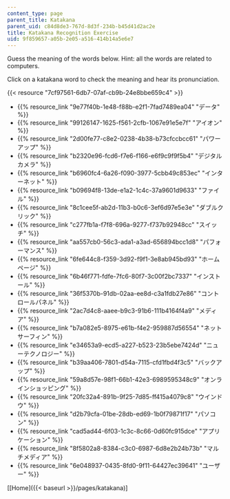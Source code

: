 ```yaml
---
content_type: page
parent_title: Katakana
parent_uid: c84d8de3-767d-8d3f-234b-b45d41d2ac2e
title: Katakana Recognition Exercise
uid: 9f859657-a05b-2e05-a516-414b14a5e6e7
---
```


Guess the meaning of the words below. Hint: all the words are related to computers.

Click on a katakana word to check the meaning and hear its pronunciation.

{{< resource "7cf97561-6db7-07af-cb9b-24e8bbe659c4" >}}

  

*   {{% resource_link "9e77f40b-1e48-f88b-e2f1-7fad7489ea04" "データ" %}}
*   {{% resource_link "99126147-1625-f561-2cfb-1067e91e5e7f" "アイオン" %}}
*   {{% resource_link "2d00fe77-c8e2-0238-4b38-b73cfccbcc61" "パワーアップ" %}}
*   {{% resource_link "b2320e96-fcd6-f7e6-f166-e6f9c9f9f5b4" "デジタルカメラ" %}}
*   {{% resource_link "b6960fc4-6a26-f090-3977-5cbb49c853ec" "インターネット" %}}
*   {{% resource_link "b09694f8-13de-e1a2-1c4c-37a9601d9633" "ファイル" %}}
*   {{% resource_link "8c1cee5f-ab2d-11b3-b0c6-3ef6d97e5e3e" "ダブルクリック" %}}
*   {{% resource_link "c277fb1a-f7f8-696a-9277-f737b92948cc" "スイッチ" %}}
*   {{% resource_link "aa557cb0-56c3-ada1-a3ad-656894bcc1d8" "パフォーマンス" %}}
*   {{% resource_link "6fe644c8-f359-3d92-f9f1-3e8ab945bd93" "ホームページ" %}}
*   {{% resource_link "6b46f771-fdfe-7fc6-80f7-3c00f2bc7337" "インストール" %}}
*   {{% resource_link "36f5370b-91db-02aa-ee8d-c3a1fdb27e86" "コントロールパネル" %}}
*   {{% resource_link "2ac7d4c8-aaee-b9c3-91b6-111b4164f4a9" "メディア" %}}
*   {{% resource_link "b7a082e5-8975-e61b-f4e2-959887d56554" "ネットサーフィン" %}}
*   {{% resource_link "e34653a9-ecd5-a227-b523-23b5ebe7424d" "ニューテクノロジー" %}}
*   {{% resource_link "b39aa406-7801-d54a-7115-cfd1fbd4f3c5" "バックアップ" %}}
*   {{% resource_link "59a8d57e-98f1-66b1-42e3-6989595348c9" "オンラインショッピング" %}}
*   {{% resource_link "20fc32a4-891b-9f25-7d85-ff415a4079c8" "ウインドウ" %}}
*   {{% resource_link "d2b79cfa-01be-28db-ed69-1b0f79871f17" "パソコン" %}}
*   {{% resource_link "cad5ad44-6f03-1c3c-8c66-0d60fc915dce" "アプリケーション" %}}
*   {{% resource_link "8f5802a8-8384-c3c0-6987-6d8e2b24b73b" "マルチメディア" %}}
*   {{% resource_link "6e048937-0435-8fd0-9f11-64427ec39641" "ユーザー" %}}

\[[Home]({{< baseurl >}}/pages/katakana)\]